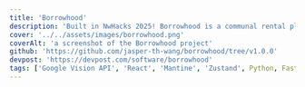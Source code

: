 ```yaml
---
title: 'Borrowhood'
description: 'Built in NwHacks 2025! Borrowhood is a communal rental platform that allows users to list items for borrowing, exchange, or lending.'
cover: '../../assets/images/borrowhood.png'
coverAlt: 'a screenshot of the Borrowhood project'
github: 'https://github.com/jasper-th-wang/borrowhood/tree/v1.0.0'
devpost: 'https://devpost.com/software/borrowhood'
tags: ['Google Vision API', 'React', 'Mantine', 'Zustand', Python, FastAPI]
---
```

